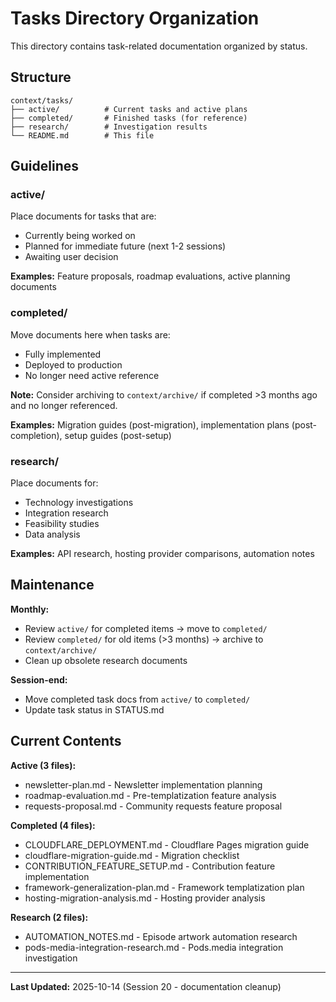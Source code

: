 # Tasks Directory Organization

This directory contains task-related documentation organized by status.

## Structure

```
context/tasks/
├── active/          # Current tasks and active plans
├── completed/       # Finished tasks (for reference)
├── research/        # Investigation results
└── README.md        # This file
```

## Guidelines

### active/
Place documents for tasks that are:
- Currently being worked on
- Planned for immediate future (next 1-2 sessions)
- Awaiting user decision

**Examples:** Feature proposals, roadmap evaluations, active planning documents

### completed/
Move documents here when tasks are:
- Fully implemented
- Deployed to production
- No longer need active reference

**Note:** Consider archiving to `context/archive/` if completed >3 months ago and no longer referenced.

**Examples:** Migration guides (post-migration), implementation plans (post-completion), setup guides (post-setup)

### research/
Place documents for:
- Technology investigations
- Integration research
- Feasibility studies
- Data analysis

**Examples:** API research, hosting provider comparisons, automation notes

## Maintenance

**Monthly:**
- Review `active/` for completed items → move to `completed/`
- Review `completed/` for old items (>3 months) → archive to `context/archive/`
- Clean up obsolete research documents

**Session-end:**
- Move completed task docs from `active/` to `completed/`
- Update task status in STATUS.md

## Current Contents

**Active (3 files):**
- newsletter-plan.md - Newsletter implementation planning
- roadmap-evaluation.md - Pre-templatization feature analysis
- requests-proposal.md - Community requests feature proposal

**Completed (4 files):**
- CLOUDFLARE_DEPLOYMENT.md - Cloudflare Pages migration guide
- cloudflare-migration-guide.md - Migration checklist
- CONTRIBUTION_FEATURE_SETUP.md - Contribution feature implementation
- framework-generalization-plan.md - Framework templatization plan
- hosting-migration-analysis.md - Hosting provider analysis

**Research (2 files):**
- AUTOMATION_NOTES.md - Episode artwork automation research
- pods-media-integration-research.md - Pods.media integration investigation

---

**Last Updated:** 2025-10-14 (Session 20 - documentation cleanup)
